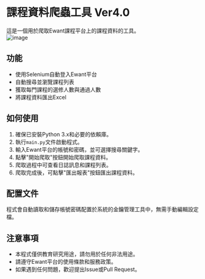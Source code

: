 # 課程資料爬蟲工具 Ver4.0

這是一個用於爬取Ewant課程平台上的課程資料的工具。  
![image](https://github.com/user-attachments/assets/6a971597-dd06-4572-905d-1e1bcebf48d6)



## 功能
- 使用Selenium自動登入Ewant平台
- 自動搜尋並瀏覽課程列表
- 獲取每門課程的選修人數與通過人數
- 將課程資料匯出Excel

## 如何使用
1. 確保已安裝Python 3.x和必要的依賴庫。
2. 執行`main.py`文件啟動程式。
3. 輸入Ewant平台的帳號和密碼，並可選擇搜尋關鍵字。
4. 點擊"開始爬取"按鈕開始爬取課程資料。
5. 爬取過程中可查看日誌訊息和課程列表。
6. 爬取完成後，可點擊"匯出報表"按鈕匯出課程資料。

## 配置文件
程式會自動讀取和儲存帳號密碼配置於系統的金鑰管理工具中，無需手動編輯設定檔。

## 注意事項
- 本程式僅供教育研究用途，請勿用於任何非法用途。
- 請遵守Ewant平台的使用條款和服務政策。
- 如果遇到任何問題，歡迎提出Issue或Pull Request。
